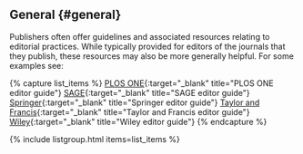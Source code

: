 ## General {#general}

Publishers often offer guidelines and associated resources relating to editorial practices. While typically provided for editors of the journals that they publish, these resources may also be more generally helpful. For some examples see:

{% capture list_items %}
[PLOS ONE](https://journals.plos.org/plosone/s/resources-for-editors){:target="_blank" title="PLOS ONE editor guide"}
[SAGE](https://us.sagepub.com/en-us/nam/resources-journal-authors-and-editors){:target="_blank" title="SAGE editor guide"}
[Springer](https://www.springer.com/gp/authors-editors/editors){:target="_blank" title="Springer editor guide"}
[Taylor and Francis](https://editorresources.taylorandfrancis.com/){:target="_blank" title="Taylor and Francis editor guide"}
[Wiley](https://authorservices.wiley.com/editors/index.html){:target="_blank" title="Wiley editor guide"}
{% endcapture %}


{% include listgroup.html items=list_items %}
